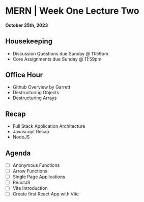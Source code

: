 # MERN | Week One Lecture Two
#### October 25th, 2023

## Housekeeping
- Discussion Questions due Sunday @ 11:59pm
- Core Assignments due Sunday @ 11:59pm

## Office Hour
- Github Overview by Garrett
- Destructuring Objects
- Destructuring Arrays

## Recap
- Full Stack Application Architecture
- Javascript Recap
- NodeJS

## Agenda
- [ ] Anonymous Functions
- [ ] Arrow Functions
- [ ] Single Page Applications
- [ ] ReactJS
- [ ] Vite Introduction
- [ ] Create first React App with Vite